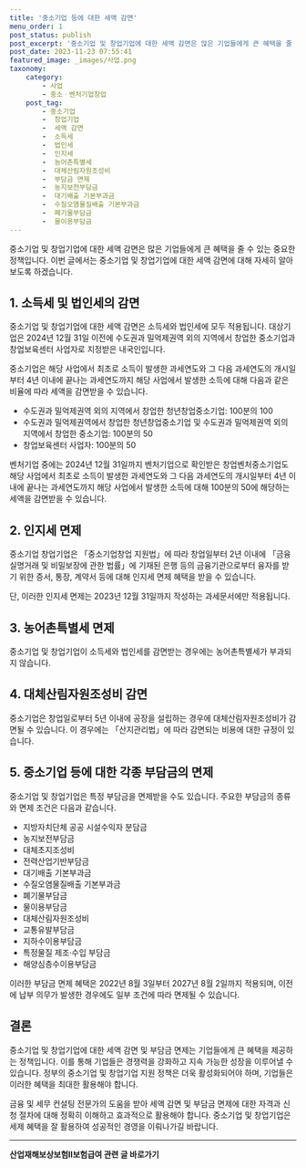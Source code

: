 ```yaml
---
title: '중소기업 등에 대한 세액 감면'
menu_order: 1
post_status: publish
post_excerpt: '중소기업 및 창업기업에 대한 세액 감면은 많은 기업들에게 큰 혜택을 줄 수 있는 중요한 정책입니다. 이번 글에서는 중소기업 및 창업기업에 대한 세액 감면에 대해 자세히 알아보도록 하겠습니다.'
post_date: 2023-11-23 07:55:41
featured_image: _images/사업.png
taxonomy:
    category:
        - 사업
        - 중소ㆍ벤처기업창업
    post_tag:
        - 중소기업
        -  창업기업
        -  세액 감면
        -  소득세
        -  법인세
        -  인지세
        -  농어촌특별세
        -  대체산림자원조성비
        -  부담금 면제
        -  농지보전부담금
        -  대기배출 기본부과금
        -  수질오염물질배출 기본부과금
        -  폐기물부담금
        -  물이용부담금
---
```



중소기업 및 창업기업에 대한 세액 감면은 많은 기업들에게 큰 혜택을 줄 수 있는 중요한 정책입니다. 이번 글에서는 중소기업 및 창업기업에 대한 세액 감면에 대해 자세히 알아보도록 하겠습니다.

## 1. 소득세 및 법인세의 감면

중소기업 및 창업기업에 대한 세액 감면은 소득세와 법인세에 모두 적용됩니다. 대상기업은 2024년 12월 31일 이전에 수도권과 밀억제권역 외의 지역에서 창업한 중소기업과 창업보육센터 사업자로 지정받은 내국인입니다.

중소기업은 해당 사업에서 최초로 소득이 발생한 과세연도와 그 다음 과세연도의 개시일부터 4년 이내에 끝나는 과세연도까지 해당 사업에서 발생한 소득에 대해 다음과 같은 비율에 따라 세액을 감면받을 수 있습니다.

- 수도권과 밀억제권역 외의 지역에서 창업한 청년창업중소기업: 100분의 100
- 수도권과 밀억제권역에서 창업한 청년창업중소기업 및 수도권과 밀억제권역 외의 지역에서 창업한 중소기업: 100분의 50
- 창업보육센터 사업자: 100분의 50

벤처기업 중에는 2024년 12월 31일까지 벤처기업으로 확인받은 창업벤처중소기업도 해당 사업에서 최초로 소득이 발생한 과세연도와 그 다음 과세연도의 개시일부터 4년 이내에 끝나는 과세연도까지 해당 사업에서 발생한 소득에 대해 100분의 50에 해당하는 세액을 감면받을 수 있습니다.

## 2. 인지세 면제

중소기업 창업기업은 「중소기업창업 지원법」에 따라 창업일부터 2년 이내에 「금융실명거래 및 비밀보장에 관한 법률」에 기재된 은행 등의 금융기관으로부터 융자를 받기 위한 증서, 통장, 계약서 등에 대해 인지세 면제 혜택을 받을 수 있습니다.

단, 이러한 인지세 면제는 2023년 12월 31일까지 작성하는 과세문서에만 적용됩니다.

## 3. 농어촌특별세 면제

중소기업 및 창업기업이 소득세와 법인세를 감면받는 경우에는 농어촌특별세가 부과되지 않습니다.

## 4. 대체산림자원조성비 감면

중소기업은 창업일로부터 5년 이내에 공장을 설립하는 경우에 대체산림자원조성비가 감면될 수 있습니다. 이 경우에는 「산지관리법」에 따라 감면되는 비용에 대한 규정이 있습니다.

## 5. 중소기업 등에 대한 각종 부담금의 면제

중소기업 및 창업기업은 특정 부담금을 면제받을 수도 있습니다. 주요한 부담금의 종류와 면제 조건은 다음과 같습니다.

- 지방자치단체 공공 시설수익자 분담금
- 농지보전부담금
- 대체초지조성비
- 전력산업기반부담금
- 대기배출 기본부과금
- 수질오염물질배출 기본부과금
- 폐기물부담금
- 물이용부담금
- 대체산림자원조성비
- 교통유발부담금
- 지하수이용부담금
- 특정물질 제조·수입 부담금
- 해양심층수이용부담금

이러한 부담금 면제 혜택은 2022년 8월 3일부터 2027년 8월 2일까지 적용되며, 이전에 납부 의무가 발생한 경우에도 일부 조건에 따라 면제될 수 있습니다.

## 결론

중소기업 및 창업기업에 대한 세액 감면 및 부담금 면제는 기업들에게 큰 혜택을 제공하는 정책입니다. 이를 통해 기업들은 경쟁력을 강화하고 지속 가능한 성장을 이루어낼 수 있습니다. 정부의 중소기업 및 창업기업 지원 정책은 더욱 활성화되어야 하며, 기업들은 이러한 혜택을 최대한 활용해야 합니다.

금융 및 세무 컨설팅 전문가의 도움을 받아 세액 감면 및 부담금 면제에 대한 자격과 신청 절차에 대해 정확히 이해하고 효과적으로 활용해야 합니다. 중소기업 및 창업기업은 세제 혜택을 잘 활용하여 성공적인 경영을 이뤄나가길 바랍니다.


<!-- wp:separator -->
<hr class="wp-block-separator has-alpha-channel-opacity"/>
<!-- /wp:separator -->

<!-- wp:group {"backgroundColor":"base","layout":{"type":"constrained"}} -->
<div class="wp-block-group has-base-background-color has-background"><!-- wp:paragraph {"align":"center","fontSize":"medium"} -->
<p class="has-text-align-center has-large-font-size"><strong>산업재해보상보험Ⅱ보험급여 관련 글 바로가기</strong></p>
<!-- /wp:paragraph -->


<!-- wp:latest-posts
{"categories":[{"id":10872,"count":19,"description":"","link":"https://uknowlaw.com/category/%ec%82%b0%ec%97%85%ec%9e%ac%ed%95%b4%eb%b3%b4%ec%83%81%eb%b3%b4%ed%97%98%e2%85%b1%eb%b3%b4%ed%97%98%ea%b8%89%ec%97%ac/","name":"산업재해보상보험Ⅱ보험급여","slug":"산업재해보상보험Ⅱ보험급여","taxonomy":"category","parent":0,"meta":[],"_links":{"self":[{"href":"https://uknowlaw.com/wp-json/wp/v2/categories/10872"}],"collection":[{"href":"https://uknowlaw.com/wp-json/wp/v2/categories"}],"about":[{"href":"https://uknowlaw.com/wp-json/wp/v2/taxonomies/category"}],"wp:post_type":[{"href":"https://uknowlaw.com/wp-json/wp/v2/posts?categories=10872"}],"curies":[{"name":"wp","href":"https://api.w.org/{rel}","templated":true}]}}],"postsToShow":100,"excerptLength":28,"postLayout":"grid","columns":2,"featuredImageAlign":"left","featuredImageSizeSlug":"large","fontSize":"small"} /--></div>
<!-- /wp:group -->